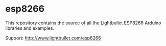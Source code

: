# esp8266
This repository contains the source of all the Lightbullet ESP8266 Arduino libraries and examples.

Support: http://www.lightbullet.com/esp8266
